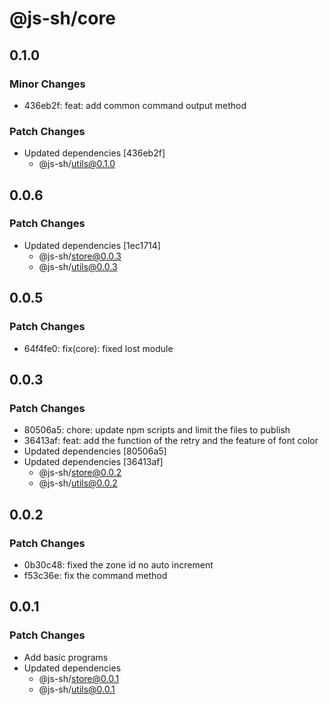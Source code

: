# @js-sh/core

## 0.1.0

### Minor Changes

- 436eb2f: feat: add common command output method

### Patch Changes

- Updated dependencies [436eb2f]
  - @js-sh/utils@0.1.0

## 0.0.6

### Patch Changes

- Updated dependencies [1ec1714]
  - @js-sh/store@0.0.3
  - @js-sh/utils@0.0.3

## 0.0.5

### Patch Changes

- 64f4fe0: fix(core): fixed lost module

## 0.0.3

### Patch Changes

- 80506a5: chore: update npm scripts and limit the files to publish
- 36413af: feat: add the function of the retry and the feature of font color
- Updated dependencies [80506a5]
- Updated dependencies [36413af]
  - @js-sh/store@0.0.2
  - @js-sh/utils@0.0.2

## 0.0.2

### Patch Changes

- 0b30c48: fixed the zone id no auto increment
- f53c36e: fix the command method

## 0.0.1

### Patch Changes

- Add basic programs
- Updated dependencies
  - @js-sh/store@0.0.1
  - @js-sh/utils@0.0.1
